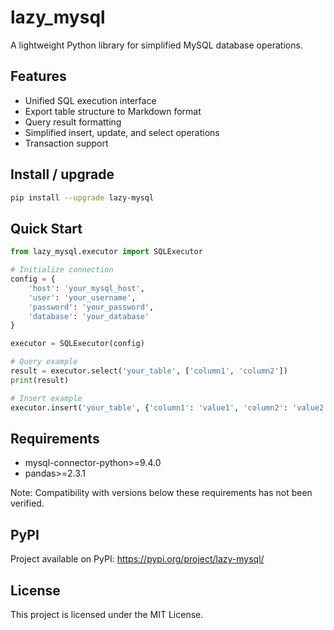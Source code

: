 # lazy_mysql

A lightweight Python library for simplified MySQL database operations.

## Features

- Unified SQL execution interface
- Export table structure to Markdown format
- Query result formatting
- Simplified insert, update, and select operations
- Transaction support

## Install / upgrade

```bash
pip install --upgrade lazy-mysql
```

## Quick Start

```python
from lazy_mysql.executor import SQLExecutor

# Initialize connection
config = {
    'host': 'your_mysql_host',
    'user': 'your_username',
    'password': 'your_password',
    'database': 'your_database'
}

executor = SQLExecutor(config)

# Query example
result = executor.select('your_table', ['column1', 'column2'])
print(result)

# Insert example
executor.insert('your_table', {'column1': 'value1', 'column2': 'value2'}, commit=True)
```


## Requirements

- mysql-connector-python>=9.4.0
- pandas>=2.3.1

Note: Compatibility with versions below these requirements has not been verified.

## PyPI
Project available on PyPI: https://pypi.org/project/lazy-mysql/

## License
This project is licensed under the MIT License.